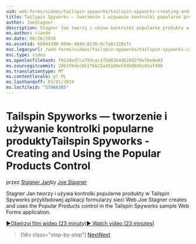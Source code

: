 ```yaml
---
uid: web-forms/videos/tailspin-spyworks/tailspin-spyworks-creating-and-using-the-popular-products-control
title: Tailspin Spyworks — tworzenie i używanie kontrolki popularne produkty | Dokumentacja firmy Microsoft
author: JoeStagner
description: Stagner Jan tworzy i używa kontrolki popularne produkty w Tailspin Spyworks przykładowej aplikacji formularzy sieci Web.
ms.author: riande
ms.date: 08/26/2010
ms.assetid: 66944300-804e-484d-8176-6cfe8c128cfc
msc.legacyurl: /web-forms/videos/tailspin-spyworks/tailspin-spyworks-creating-and-using-the-popular-products-control
msc.type: video
ms.openlocfilehash: f0134ed7ca793cec1fbb0264d620d270e7be0e03
ms.sourcegitcommit: 24b1f6decbb17bb22a45166e5fdb0845c65af498
ms.translationtype: MT
ms.contentlocale: pl-PL
ms.lasthandoff: 03/01/2019
ms.locfileid: "57066305"
---
```

<a name="tailspin-spyworks---creating-and-using-the-popular-products-control"></a><span data-ttu-id="83c3d-103">Tailspin Spyworks — tworzenie i używanie kontrolki popularne produkty</span><span class="sxs-lookup"><span data-stu-id="83c3d-103">Tailspin Spyworks - Creating and Using the Popular Products Control</span></span>
====================
<span data-ttu-id="83c3d-104">przez [Stagner Jan](https://github.com/JoeStagner)</span><span class="sxs-lookup"><span data-stu-id="83c3d-104">by [Joe Stagner](https://github.com/JoeStagner)</span></span>

<span data-ttu-id="83c3d-105">Stagner Jan tworzy i używa kontrolki popularne produkty w Tailspin Spyworks przykładowej aplikacji formularzy sieci Web.</span><span class="sxs-lookup"><span data-stu-id="83c3d-105">Joe Stagner creates and uses the Popular Products control in the Tailspin Spyworks sample Web Forms application.</span></span>

[<span data-ttu-id="83c3d-106">&#9654;Obejrzyj film wideo (23 minuty)</span><span class="sxs-lookup"><span data-stu-id="83c3d-106">&#9654; Watch video (23 minutes)</span></span>](https://channel9.msdn.com/Blogs/ASP-NET-Site-Videos/tailspin-spyworks-creating-and-using-the-popular-products-control)

> [!div class="step-by-step"]
> [<span data-ttu-id="83c3d-107">Next</span><span class="sxs-lookup"><span data-stu-id="83c3d-107">Next</span></span>](tailspin-spyworks-implementing-and-using-the-also-purchased-control.md)
